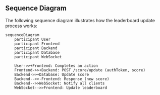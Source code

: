 ## Sequence Diagram

The following sequence diagram illustrates how the leaderboard update process works:

```mermaid
sequenceDiagram
    participant User
    participant Frontend
    participant Backend
    participant Database
    participant WebSocket

    User->>+Frontend: Completes an action
    Frontend->>+Backend: POST /score/update (authToken, score)
    Backend->>+Database: Update score
    Backend-->>-Frontend: Response (new score)
    Backend-->>WebSocket: Notify all clients
    WebSocket-->>Frontend: Update leaderboard
```
